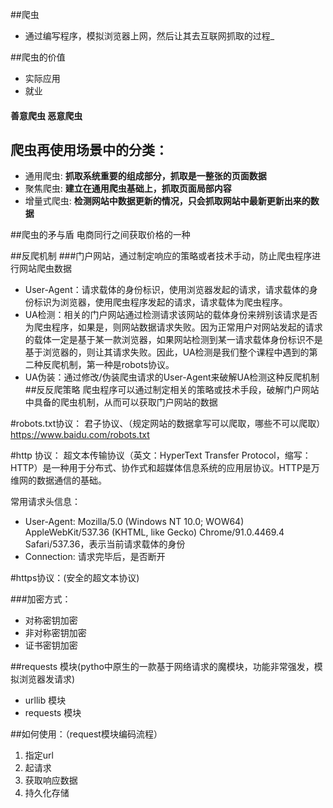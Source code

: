 ##爬虫
   + 通过编写程序，模拟浏览器上网，然后让其去互联网抓取的过程_

##爬虫的价值
   + 实际应用 
   + 就业

#### 善意爬虫 恶意爬虫

## 爬虫再使用场景中的分类：
   - 通用爬虫:
        **抓取系统重要的组成部分，抓取是一整张的页面数据**
   - 聚焦爬虫:
        **建立在通用爬虫基础上，抓取页面局部内容**
   - 增量式爬虫:
        **检测网站中数据更新的情况，只会抓取网站中最新更新出来的数据**

##爬虫的矛与盾
        电商同行之间获取价格的一种

##反爬机制
###门户网站，通过制定响应的策略或者技术手动，防止爬虫程序进行网站爬虫数据
+ User-Agent：请求载体的身份标识，使用浏览器发起的请求，请求载体的身份标识为浏览器，使用爬虫程序发起的请求，请求载体为爬虫程序。
+ UA检测：相关的门户网站通过检测请求该网站的载体身份来辨别该请求是否为爬虫程序，如果是，则网站数据请求失败。因为正常用户对网站发起的请求的载体一定是基于某一款浏览器，如果网站检测到某一请求载体身份标识不是基于浏览器的，则让其请求失败。因此，UA检测是我们整个课程中遇到的第二种反爬机制，第一种是robots协议。
+ UA伪装：通过修改/伪装爬虫请求的User-Agent来破解UA检测这种反爬机制
##反反爬策略
    爬虫程序可以通过制定相关的策略或技术手段，破解门户网站中具备的爬虫机制，从而可以获取门户网站的数据


#robots.txt协议：
    君子协议、（规定网站的数据拿写可以爬取，哪些不可以爬取）https://www.baidu.com/robots.txt

#http 协议：
   超文本传输协议（英文：HyperText Transfer Protocol，缩写：HTTP）是一种用于分布式、协作式和超媒体信息系统的应用层协议。HTTP是万维网的数据通信的基础。

常用请求头信息：
   - User-Agent: Mozilla/5.0 (Windows NT 10.0; WOW64) AppleWebKit/537.36 (KHTML, like Gecko) Chrome/91.0.4469.4 Safari/537.36，表示当前请求载体的身份
   - Connection: 请求完毕后，是否断开

#https协议：(安全的超文本协议)

###加密方式：
+ 对称密钥加密 
+ 非对称密钥加密
+ 证书密钥加密


##requests 模块(pytho中原生的一款基于网络请求的魔模块，功能非常强发，模拟浏览器发请求)
+ urllib 模块
+ requests 模块

##如何使用：（request模块编码流程）

1.  指定url
2.  起请求
3.  获取响应数据
4.  持久化存储


